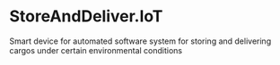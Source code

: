 # StoreAndDeliver.IoT
Smart device for automated software system for storing and delivering cargos under certain environmental conditions
